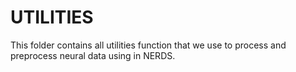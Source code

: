 UTILITIES
==========

This folder contains all utilities function that we use to process and preprocess neural data using in NERDS.